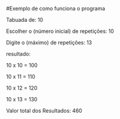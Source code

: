 #Exemplo de como funciona o programa


Tabuada de: 10

Escolher o (número inicial) de repetições: 10

Digite o (máximo) de repetições: 13


resultado:

10 x 10 = 100

10 x 11 = 110

10 x 12 = 120

10 x 13 = 130

Valor total dos Resultados: 460


